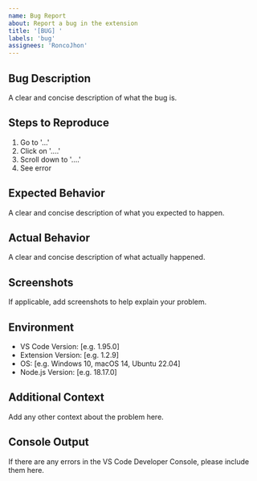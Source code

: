 ```yaml
---
name: Bug Report
about: Report a bug in the extension
title: '[BUG] '
labels: 'bug'
assignees: 'RoncoJhon'
---
```


## Bug Description
A clear and concise description of what the bug is.

## Steps to Reproduce
1. Go to '...'
2. Click on '....'
3. Scroll down to '....'
4. See error

## Expected Behavior
A clear and concise description of what you expected to happen.

## Actual Behavior
A clear and concise description of what actually happened.

## Screenshots
If applicable, add screenshots to help explain your problem.

## Environment
- VS Code Version: [e.g. 1.95.0]
- Extension Version: [e.g. 1.2.9]
- OS: [e.g. Windows 10, macOS 14, Ubuntu 22.04]
- Node.js Version: [e.g. 18.17.0]

## Additional Context
Add any other context about the problem here.

## Console Output
If there are any errors in the VS Code Developer Console, please include them here.